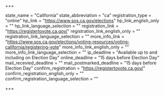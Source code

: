 +++

state_name = "California"
state_abbreviation = "ca"
registration_type = "online"
hp_link = "https://www.sos.ca.gov/elections"
hp_link_english_only = ""
hp_link_language_selection = ""
registration_link = "https://registertovote.ca.gov/"
registration_link_english_only = ""
registration_link_language_selection = ""
more_info_link = "https://www.sos.ca.gov/elections/voting-resources/voting-california/registering-vote"
more_info_link_english_only = ""
more_info_link_language_selection = ""
ip_deadline = "Available up to and including on Election Day"
online_deadline = "15 days before Election Day"
mail_recevied_deadline = ""
mail_postmarked_deadline = "15 days before Election Day"
confirm_registration = "https://registertovote.ca.gov/"
confirm_registration_english_only = ""
confirm_registration_language_selection = ""

+++
